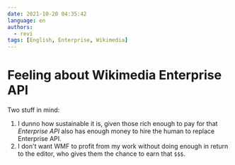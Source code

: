```yaml
---
date: 2021-10-20 04:35:42
language: en
authors:
  - revi
tags: [English, Enterprise, Wikimedia]
---
```


# Feeling about Wikimedia Enterprise API

Two stuff in mind:

1. I dunno how sustainable it is, given those rich enough to pay for that _Enterprise API_ also has enough money to hire the human to replace Enterprise API.
2. I don't want WMF to profit from my work without doing enough in return to the editor, who gives them the chance to earn that `$$$`.
